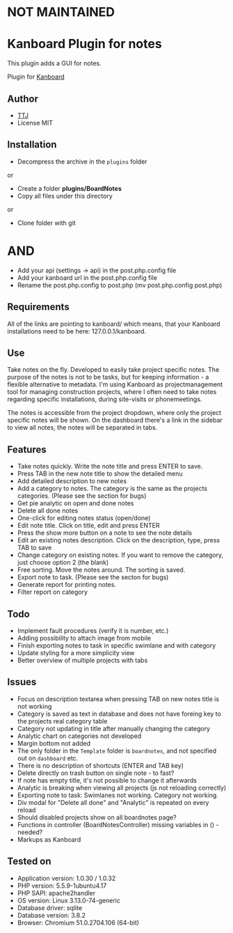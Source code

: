 # NOT MAINTAINED

Kanboard Plugin for notes
==========================

This plugin adds a GUI for notes.

Plugin for [Kanboard](https://github.com/fguillot/kanboard)

Author
------

- [TTJ](https://gitlab.com/u/ThomasTJ)
- License MIT

Installation
------------

- Decompress the archive in the `plugins` folder

or

- Create a folder **plugins/BoardNotes**
- Copy all files under this directory

or

- Clone folder with git

# AND #

- Add your api (settings -> api) in the post.php.config file
- Add your kanboard url in the post.php.config file
- Rename the post.php.config to post.php (mv post.php.config post.php)

Requirements
------------

All of the links are pointing to kanboard/ which means, that your Kanboard installations need to be here: 127.0.0.1/kanboard.

Use
---

Take notes on the fly. Developed to easily take project specific notes. The purpose of the notes is not to be tasks, but for keeping information - a flexible alternative to metadata.
I'm using Kanboard as projectmanagement tool for managing construction projects, where I often need to take notes regarding specific installations, during site-visits or phonemeetings.

The notes is accessible from the project dropdown, where only the project specific notes will be shown. On the dashboard there's a link in the sidebar to view all notes, the notes will be separated in tabs.

Features
--------

- Take notes quickly. Write the note title and press ENTER to save.
- Press TAB in the new note title to show the detailed menu
- Add detailed description to new notes
- Add a category to notes. The category is the same as the projects categories. (Please see the section for bugs)
- Get pie analytic on open and done notes
- Delete all done notes
- One-click for editing notes status (open/done)
- Edit note title. Click on title, edit and press ENTER
- Press the show more button on a note to see the note details
- Edit an existing notes description. Click on the description, type, press TAB to save
- Change category on existing notes. If you want to remove the category, just choose option 2 (the blank)
- Free sorting. Move the notes around. The sorting is saved.
- Export note to task. (Please see the secton for bugs)
- Generate report for printing notes.
- Filter report on category

Todo
----

- Implement fault procedures (verify it is number, etc.)
- Adding possibility to attach image from mobile
- Finish exporting notes to task in specific swimlane and with category
- Update styling for a more simplicity view
- Better overview of multiple projects with tabs

Issues
------------------------

- Focus on description textarea when pressing TAB on new notes title is not working
- Category is saved as text in database and does not have foreing key to the projects real category table
- Category not updating in title after manually changing the category
- Analytic chart on categories not developed
- Margin bottom not added
- The only folder in the `Template` folder is `boardnotes`, and not specified out on `dashboard` etc.
- There is no description of shortcuts (ENTER and TAB key)
- Delete directly on trash button on single note - to fast?
- If note has empty title, it's not possible to change it afterwards
- Analytic is breaking when viewing all projects (js not reloading correctly)
- Exporting note to task: Swimlanes not working. Category not working.
- Div modal for "Delete all done" and "Analytic" is repeated on every reload
- Should disabled projects show on all boardnotes page?
- Functions in controller (BoardNotesController) missing variables in () - needed?
- Markups as Kanboard

Tested on
---------

- Application version: 1.0.30 / 1.0.32
- PHP version: 5.5.9-1ubuntu4.17
- PHP SAPI: apache2handler
- OS version: Linux 3.13.0-74-generic
- Database driver: sqlite
- Database version: 3.8.2
- Browser: Chromium 51.0.2704.106 (64-bit)
